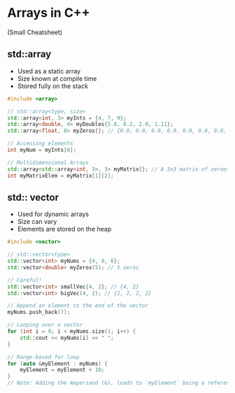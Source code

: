 # Arrays in C++ 
(Small Cheatsheet)

## std::array
- Used as a static array
- Size known at compile time
- Stored fully on the stack

```cpp
#include <array>

// std::array<type, size>
std::array<int, 3> myInts = {4, 7, 9};
std::array<double, 4> myDoubles{5.8, 8.2, 2.0, 1.11};
std::array<float, 8> myZeros{}; // {0.0, 0.0, 0.0, 0.0, 0.0, 0.0, 0.0, 0.0}

// Accessing elements
int myNum = myInts[0];

// Multidimensional Arrays
std::array<std::array<int, 3>, 3> myMatrix{}; // A 3x3 matrix of zeroes
int myMatrixElem = myMatrix[1][2];

```

## std:: vector 
- Used for dynamic arrays
- Size can vary
- Elements are stored on the heap

```cpp
#include <vector>

// std::vector<type>
std::vector<int> myNums = {4, 8, 6};
std::vector<double> myZeros(5); // 5 zeros

// Careful!
std::vector<int> smallVec{4, 2}; // {4, 2}
std::vector<int> bigVec(4, 2); // {2, 2, 2, 2}

// Append an element to the end of the vector
myNums.push_back(7);

// Looping over a vector
for (int i = 0; i < myNums.size(); i++) {
	std::cout << myNums[i] << " ";
}

// Range-based for loop
for (auto &myElement : myNums) {
	myElement = myElement + 10;
}
// Note: Adding the Ampersand (&), leads to `myElement` being a reference instead of a copy (default behavior). This is needed when we want to modify elements inside the array/vector.
```
